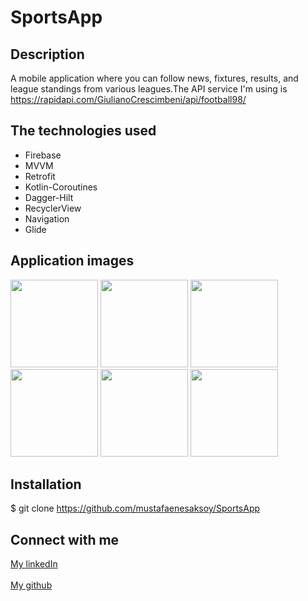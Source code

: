 # SportsApp


## Description
A mobile application where you can follow news, fixtures, results, and league standings from various leagues.The API service I'm using is https://rapidapi.com/GiulianoCrescimbeni/api/football98/
## The technologies used
- Firebase
- MVVM
- Retrofit
- Kotlin-Coroutines
- Dagger-Hilt
- RecyclerView
- Navigation
- Glide

## Application images
<img src="https://github.com/mustafaenesaksoy/SportsApp/assets/115412679/7ac5e0bf-ec40-4cf2-88d3-d4fb1033a70b" width="140">
<img src="https://github.com/mustafaenesaksoy/SportsApp/assets/115412679/741e5b3a-1148-41c1-923b-91dd756cad25" width="140">
<img src="https://github.com/mustafaenesaksoy/SportsApp/assets/115412679/5c0a7686-2a21-44a6-b2f1-8ee560b7e05f" width="140">
<img src="https://github.com/mustafaenesaksoy/SportsApp/assets/115412679/b81bf6bb-c27d-49e7-8e18-ba07db690048" width="140">
<img src="https://github.com/mustafaenesaksoy/SportsApp/assets/115412679/4c262b71-8d06-48b7-9bcb-b6d6498edb42" width="140">
<img src="https://github.com/mustafaenesaksoy/SportsApp/assets/115412679/c31e1e60-35cf-4a70-b5c3-1d55bfbd6e76" width="140">

## Installation
$ git clone https://github.com/mustafaenesaksoy/SportsApp

## Connect with me

[My linkedIn](https://www.linkedin.com/in/mustafa-enes-aksoy/)
<br><br>
[My github](https://github.com/mustafaenesaksoy)
